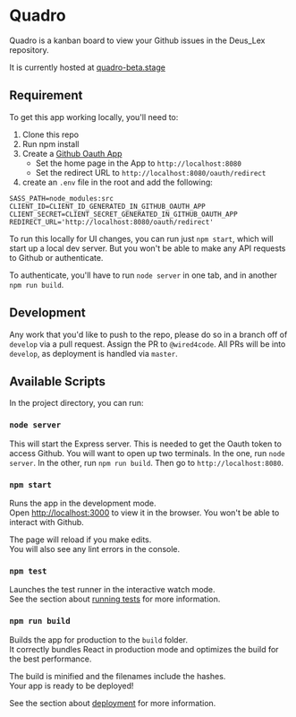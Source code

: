 # Quadro

Quadro is a kanban board to view your Github issues in the Deus_Lex repository.

It is currently hosted at [quadro-beta.stage](https://quadro-beta.stage.lexmachina.com/)

## Requirement

To get this app working locally, you'll need to:

1. Clone this repo
2. Run npm install
3. Create a [Github Oauth App](https://developer.github.com/apps/building-oauth-apps/creating-an-oauth-app/)
   * Set the home page in the App to `http://localhost:8080`
   * Set the redirect URL to `http://localhost:8080/oauth/redirect`
4. create an `.env` file in the root and add the following:

```
SASS_PATH=node_modules:src
CLIENT_ID=CLIENT_ID_GENERATED_IN_GITHUB_OAUTH_APP
CLIENT_SECRET=CLIENT_SECRET_GENERATED_IN_GITHUB_OAUTH_APP
REDIRECT_URL='http://localhost:8080/oauth/redirect'
```

To run this locally for UI changes, you can run just `npm start`, which will start up a local dev server. But you won't be able to make any API requests to Github or authenticate.

To authenticate, you'll have to run `node server` in one tab, and in another `npm run build`.

## Development

Any work that you'd like to push to the repo, please do so in a branch off of `develop` via a pull request. Assign the PR to `@wired4code`. All PRs will be into `develop`, as deployment is handled via `master`.

## Available Scripts

In the project directory, you can run:

### `node server`

This will start the Express server. This is needed to get the Oauth token to access Github.
You will want to open up two terminals. In the one, run `node server`. In the other,
run `npm run build`. Then go to `http://localhost:8080`.

### `npm start`

Runs the app in the development mode.<br>
Open [http://localhost:3000](http://localhost:3000) to view it in the browser. You won't
be able to interact with Github.

The page will reload if you make edits.<br>
You will also see any lint errors in the console.

### `npm test`

Launches the test runner in the interactive watch mode.<br>
See the section about [running tests](https://facebook.github.io/create-react-app/docs/running-tests) for more information.

### `npm run build`

Builds the app for production to the `build` folder.<br>
It correctly bundles React in production mode and optimizes the build for the best performance.

The build is minified and the filenames include the hashes.<br>
Your app is ready to be deployed!

See the section about [deployment](https://facebook.github.io/create-react-app/docs/deployment) for more information.
